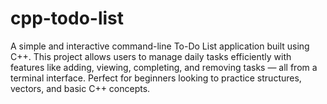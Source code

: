 # cpp-todo-list
A simple and interactive command-line To-Do List application built using C++. This project allows users to manage daily tasks efficiently with features like adding, viewing, completing, and removing tasks — all from a terminal interface. Perfect for beginners looking to practice structures, vectors, and basic C++ concepts.
